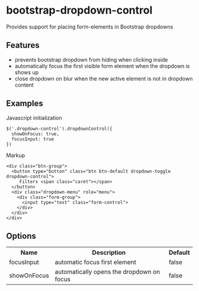 bootstrap-dropdown-control
==========================

Provides support for placing form-elements in Bootstrap dropdowns

Features
--------
* prevents bootstrap dropdown from hiding when clicking inside
* automatically focus the first visible form element when the dropdown is shows up
* close dropdown on blur when the new active element is not in dropdown content

Examples
--------


Javascript initialization
```
$('.dropdown-control').dropdownControl({
  showOnFocus: true, 
  focusInput: true
})
```

Markup
```
<div class="btn-group">
  <button type="button" class="btn btn-default dropdown-toggle dropdown-control">
     Filters <span class="caret"></span>
  </button>
  <div class="dropdown-menu" role="menu">
    <div class="form-group">
      <input type="text" class="form-control">
    </div>
  </div>
</div>
```



Options
-------
<table>
  <tr>
    <th>Name</th><th>Description</th><th>Default</th>
  </tr>
  <tr>
    <td>focusInput</td><td>automatic focus first element</td><td>false</td>
  </tr>
  <tr>
    <td>showOnFocus</td><td>automatically opens the dropdown on focus</td><td>false</td>
  </tr>
</table>